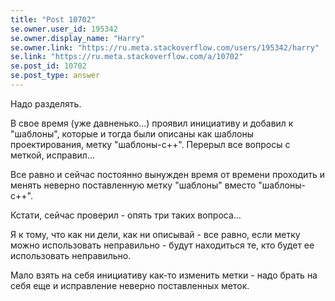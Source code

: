```yaml
---
title: "Post 10702"
se.owner.user_id: 195342
se.owner.display_name: "Harry"
se.owner.link: "https://ru.meta.stackoverflow.com/users/195342/harry"
se.link: "https://ru.meta.stackoverflow.com/a/10702"
se.post_id: 10702
se.post_type: answer
---
```

<p>Надо разделять.</p>
<p>В свое время (уже давненько...) проявил инициативу и добавил к &quot;шаблоны&quot;, которые и тогда были описаны как шаблоны проектирования, метку &quot;шаблоны-с++&quot;. Перерыл все вопросы с меткой, исправил...</p>
<p>Все равно и сейчас постоянно вынужден время от времени проходить и менять неверно поставленную метку &quot;шаблоны&quot; вместо &quot;шаблоны-с++&quot;.</p>
<p>Кстати, сейчас проверил - опять три таких вопроса...</p>
<p>Я к тому, что как ни дели, как ни описывай - все равно, если метку можно использовать неправильно - будут находиться те, кто будет ее использовать неправильно.</p>
<p>Мало взять на себя инициативу как-то изменить метки - надо брать на себя еще и исправление неверно поставленных меток.</p>

